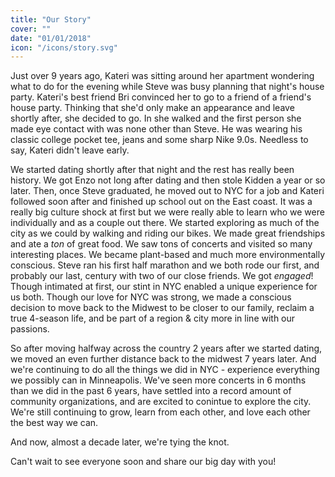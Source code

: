 ```yaml
---
title: "Our Story"
cover: ""
date: "01/01/2018"
icon: "/icons/story.svg"
---
```


Just over 9 years ago, Kateri was sitting around her apartment wondering what to do for the evening while Steve was busy planning that night's house party. Kateri's best friend Bri convinced her to go to a friend of a friend's house party. Thinking that she'd only make an appearance and leave shortly after, she decided to go. In she walked and the first person she made eye contact with was none other than Steve. He was wearing his classic college pocket tee, jeans and some sharp Nike 9.0s. Needless to say, Kateri didn't leave early.

We started dating shortly after that night and the rest has really been history. We got Enzo not long after dating and then stole Kidden a year or so later. Then, once Steve graduated, he moved out to NYC for a job and Kateri followed soon after and finished up school out on the East coast. It was a really big culture shock at first but we were really able to learn who we were individually and as a couple out there. We started exploring as much of the city as we could by walking and riding our bikes. We made great friendships and ate a *ton* of great food. We saw tons of concerts and visited so many interesting places. We became plant-based and much more environmentally conscious. Steve ran his first half marathon and we both rode our first, and probably our last, century with two of our close friends. We got _engaged_! Though intimated at first, our stint in NYC enabled a unique experience for us both. Though our love for NYC was strong, we made a conscious decision to move back to the Midwest to be closer to our family, reclaim a true 4-season life, and be part of a region & city more in line with our passions.

So after moving halfway across the country 2 years after we started dating, we moved an even further distance back to the midwest 7 years later. And we're continuing to do all the things we did in NYC - experience everything we possibly can in Minneapolis. We've seen more concerts in 6 months than we did in the past 6 years, have settled into a record amount of community organizations, and are excited to conintue to explore the city. We're still continuing to grow, learn from each other, and love each other the best way we can.

And now, almost a decade later, we're tying the knot.

Can't wait to see everyone soon and share our big day with you!